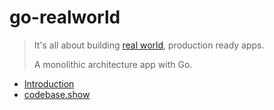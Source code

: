 # go-realworld

> It's all about building [real world](https://realworld-docs.netlify.app/), production ready apps.
>
> A monolithic architecture app with Go.

- [Introduction](https://realworld-docs.netlify.app/introduction/)
- [codebase.show](https://codebase.show/projects/realworld)
